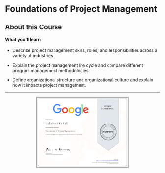 # Foundations of Project Management

## About this Course

#### What you'll learn

- Describe project management skills, roles, and responsibilities across a variety of industries

- Explain the project management life cycle and compare different program management methodologies 

- Define organizational structure and organizational culture and explain how it impacts project management.

---
<p align="center">
<img src="/Lakshmi Kadali Certificates/Coursera Google Project Management Professional certificate Course-1.png" width=60% height=60%>

